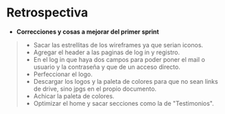 # Retrospectiva

+ **Correcciones y cosas a mejorar del primer sprint**
> - Sacar las estrellitas de los wireframes ya que serian iconos.
> - Agregar el header a las paginas de log in y registro. 
> - En el log in que haya dos campos para poder poner el mail o usuario y la contraseña y que de un acceso directo. 
> - Perfeccionar el logo. 
> - Descargar los logos y la paleta de colores para que no sean links de drive, sino jpgs en el propio documento. 
> - Achicar la paleta de colores. 
> - Optimizar el home y sacar secciones como la de "Testimonios".